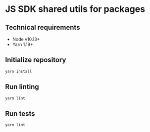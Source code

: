 # JS SDK shared utils for packages

## Technical requirements

 - Node v10.13+
 - Yarn 1.19+

## Initialize repository

```sh
yarn install
```

## Run linting

```sh
yarn lint
```

## Run tests

```sh
yarn lint
```
